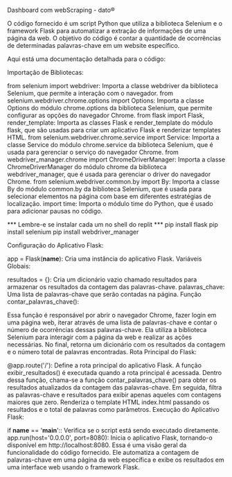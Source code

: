 Dashboard com webScraping - dato®

O código fornecido é um script Python que utiliza a biblioteca Selenium e o framework Flask para automatizar a extração de informações de uma página da web. O objetivo do código é contar a quantidade de ocorrências de determinadas palavras-chave em um website específico.

Aqui está uma documentação detalhada para o código: 

Importação de Bibliotecas:

from selenium import webdriver: Importa a classe webdriver da biblioteca Selenium, que permite a interação com o navegador.
from selenium.webdriver.chrome.options import Options: Importa a classe Options do módulo chrome.options da biblioteca Selenium, que permite configurar as opções do navegador Chrome.
from flask import Flask, render_template: Importa as classes Flask e render_template do módulo flask, que são usadas para criar um aplicativo Flask e renderizar templates HTML.
from selenium.webdriver.chrome.service import Service: Importa a classe Service do módulo chrome.service da biblioteca Selenium, que é usada para gerenciar o serviço do navegador Chrome.
from webdriver_manager.chrome import ChromeDriverManager: Importa a classe ChromeDriverManager do módulo chrome da biblioteca webdriver_manager, que é usada para gerenciar o driver do navegador Chrome.
from selenium.webdriver.common.by import By: Importa a classe By do módulo common.by da biblioteca Selenium, que é usada para selecionar elementos na página com base em diferentes estratégias de localização.
import time: Importa o módulo time do Python, que é usado para adicionar pausas no código.

*** Lembre-e se instalar cada um no shell do replit ***
pip install flask
pip install selenium
pip install webdriver_manager


Configuração do Aplicativo Flask:

app = Flask(__name__): Cria uma instância do aplicativo Flask.
Variáveis Globais:

resultados = {}: Cria um dicionário vazio chamado resultados para armazenar os resultados da contagem das palavras-chave.
palavras_chave: Uma lista de palavras-chave que serão contadas na página.
Função contar_palavras_chave():

Essa função é responsável por abrir o navegador Chrome, fazer login em uma página web, iterar através de uma lista de palavras-chave e contar o número de ocorrências dessas palavras-chave.
Ela utiliza a biblioteca Selenium para interagir com a página da web e realizar as ações necessárias.
No final, retorna um dicionário com os resultados da contagem e o número total de palavras encontradas.
Rota Principal do Flask:

@app.route('/'): Define a rota principal do aplicativo Flask.
A função exibir_resultados() é executada quando a rota principal é acessada.
Dentro dessa função, chama-se a função contar_palavras_chave() para obter os resultados atualizados da contagem das palavras-chave.
Em seguida, filtra as palavras-chave e resultados para exibir apenas aqueles com contagens maiores que zero.
Renderiza o template HTML index.html passando os resultados e o total de palavras como parâmetros.
Execução do Aplicativo Flask:

if __name__ == '__main__':: Verifica se o script está sendo executado diretamente.
app.run(host='0.0.0.0', port=8080): Inicia o aplicativo Flask, tornando-o disponível em http://localhost:8080.
Essa é uma visão geral da funcionalidade do código fornecido. Ele automatiza a contagem de palavras-chave em uma página da web específica e exibe os resultados em uma interface web usando o framework Flask.
